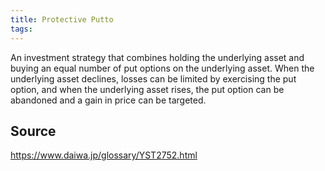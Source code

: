 ```yaml
---
title: Protective Putto
tags: 
---
```


An investment strategy that combines holding the underlying asset and buying an equal number of put options on the underlying asset. When the underlying asset declines, losses can be limited by exercising the put option, and when the underlying asset rises, the put option can be abandoned and a gain in price can be targeted.

## Source
https://www.daiwa.jp/glossary/YST2752.html